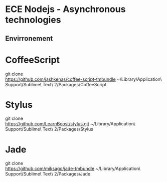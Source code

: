 ECE Nodejs - Asynchronous technologies
======================================

Envirronement
-------------

# CoffeeScript
git clone \
  https://github.com/jashkenas/coffee-script-tmbundle ~/Library/Application\ Support/Sublime\ Text\ 2/Packages/CoffeeScript
# Stylus
git clone \
  https://github.com/LearnBoost/stylus.git ~/Library/Application\ Support/Sublime\ Text\ 2/Packages/Stylus
# Jade
git clone \
  https://github.com/miksago/jade-tmbundle ~/Library/Application\ Support/Sublime\ Text\ 2/Packages/Jade